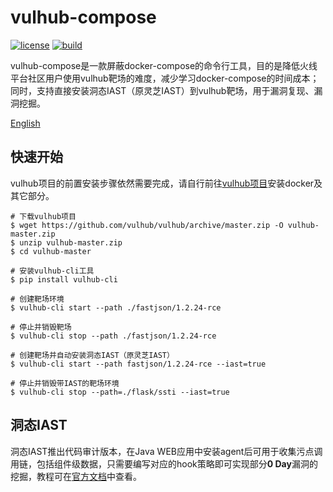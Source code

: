 # vulhub-compose
[![license](https://img.shields.io/github/license/huoxianclub/vulhub-compose.svg)](https://github.com/huoxianclub/vulhub-compose/blob/main/LICENSE)
[![build](https://github.com/huoxianclub/vulhub-compose/actions/workflows/python-publish.yml/badge.svg)](https://github.com/huoxianclub/vulhub-compose/actions/workflows/python-publish.yml)

vulhub-compose是一款屏蔽docker-compose的命令行工具，目的是降低火线平台社区用户使用vulhub靶场的难度，减少学习docker-compose的时间成本；同时，支持直接安装洞态IAST（原灵芝IAST）到vulhub靶场，用于漏洞复现、漏洞挖掘。

[English](https://github.com/huoxianclub/vulhub-compose/blob/main/README.md)

## 快速开始
vulhub项目的前置安装步骤依然需要完成，请自行前往[vulhub项目](https://github.com/vulhub/vulhub)安装docker及其它部分。
```shell script
# 下载vulhub项目
$ wget https://github.com/vulhub/vulhub/archive/master.zip -O vulhub-master.zip
$ unzip vulhub-master.zip
$ cd vulhub-master

# 安装vulhub-cli工具
$ pip install vulhub-cli

# 创建靶场环境
$ vulhub-cli start --path ./fastjson/1.2.24-rce

# 停止并销毁靶场
$ vulhub-cli stop --path ./fastjson/1.2.24-rce

# 创建靶场并自动安装洞态IAST（原灵芝IAST）
$ vulhub-cli start --path fastjson/1.2.24-rce --iast=true

# 停止并销毁带IAST的靶场环境
$ vulhub-cli stop --path=./flask/ssti --iast=true
```

## 洞态IAST
洞态IAST推出代码审计版本，在Java WEB应用中安装agent后可用于收集污点调用链，包括组件级数据，只需要编写对应的hook策略即可实现部分**0 Day**漏洞的挖掘，教程可在[官方文档](https://huoxianclub.github.io/LingZhi/#/README)中查看。



